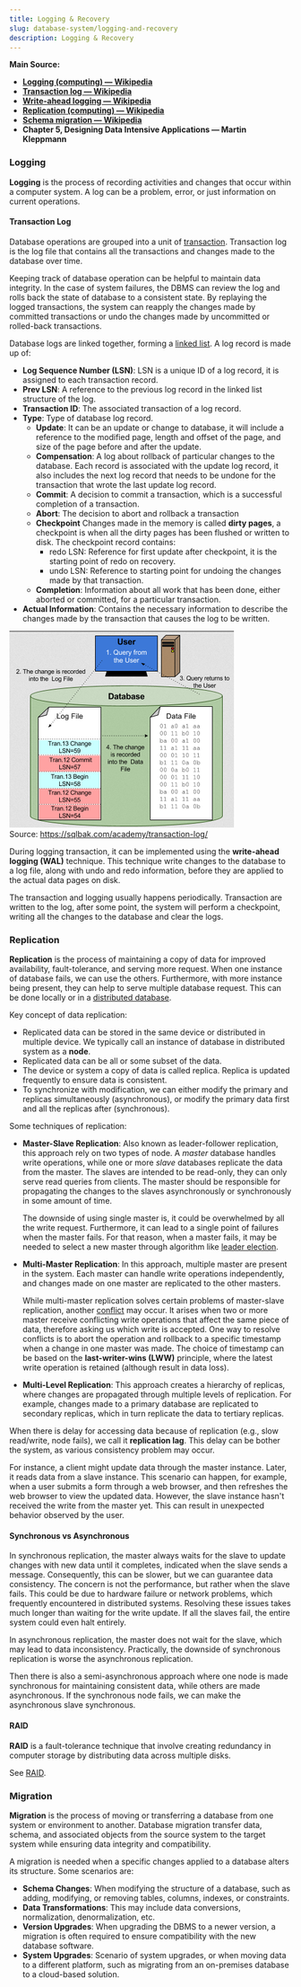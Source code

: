 ```yaml
---
title: Logging & Recovery
slug: database-system/logging-and-recovery
description: Logging & Recovery
---
```


**Main Source:**

- **[Logging (computing) — Wikipedia](/cs-notes/<https://en.wikipedia.org/wiki/Logging_(computing)>)**
- **[Transaction log — Wikipedia](https://en.wikipedia.org/wiki/Transaction_log)**
- **[Write-ahead logging — Wikipedia](https://en.wikipedia.org/wiki/Write-ahead_logging)**
- **[Replication (computing) — Wikipedia](/cs-notes/<https://en.wikipedia.org/wiki/Replication_(computing)>)**
- **[Schema migration — Wikipedia](https://en.wikipedia.org/wiki/Schema_migration)**
- **Chapter 5, Designing Data Intensive Applications — Martin Kleppmann**

### Logging

**Logging** is the process of recording activities and changes that occur within a computer system. A log can be a problem, error, or just information on current operations.

#### Transaction Log

Database operations are grouped into a unit of [transaction](/cs-notes/database-system/transactions). Transaction log is the log file that contains all the transactions and changes made to the database over time.

Keeping track of database operation can be helpful to maintain data integrity. In the case of system failures, the DBMS can review the log and rolls back the state of database to a consistent state. By replaying the logged transactions, the system can reapply the changes made by committed transactions or undo the changes made by uncommitted or rolled-back transactions.

Database logs are linked together, forming a [linked list](/cs-notes/data-structures-and-algorithms/linked-list). A log record is made up of:

- **Log Sequence Number (LSN)**: LSN is a unique ID of a log record, it is assigned to each transaction record.
- **Prev LSN**: A reference to the previous log record in the linked list structure of the log.
- **Transaction ID**: The associated transaction of a log record.
- **Type**: Type of database log record.
  - **Update**: It can be an update or change to database, it will include a reference to the modified page, length and offset of the page, and size of the page before and after the update.
  - **Compensation**: A log about rollback of particular changes to the database. Each record is associated with the update log record, it also includes the next log record that needs to be undone for the transaction that wrote the last update log record.
  - **Commit**: A decision to commit a transaction, which is a successful completion of a transaction.
  - **Abort**: The decision to abort and rollback a transaction
  - **Checkpoint** Changes made in the memory is called **dirty pages**, a checkpoint is when all the dirty pages has been flushed or written to disk. The checkpoint record contains:
    - redo LSN: Reference for first update after checkpoint, it is the starting point of redo on recovery.
    - undo LSN: Reference to starting point for undoing the changes made by that transaction.
  - **Completion**: Information about all work that has been done, either aborted or committed, for a particular transaction.
- **Actual Information**: Contains the necessary information to describe the changes made by the transaction that causes the log to be written.

![Transaction log](./transaction-log.png)  
Source: https://sqlbak.com/academy/transaction-log/

During logging transaction, it can be implemented using the **write-ahead logging (WAL)** technique. This technique write changes to the database to a log file, along with undo and redo information, before they are applied to the actual data pages on disk.

The transaction and logging usually happens periodically. Transaction are written to the log, after some point, the system will perform a checkpoint, writing all the changes to the database and clear the logs.

### Replication

**Replication** is the process of maintaining a copy of data for improved availability, fault-tolerance, and serving more request. When one instance of database fails, we can use the others. Furthermore, with more instance being present, they can help to serve multiple database request. This can be done locally or in a [distributed database](/cs-notes/cloud-computing-and-distributed-systems/distributed-database).

Key concept of data replication:

- Replicated data can be stored in the same device or distributed in multiple device. We typically call an instance of database in distributed system as a **node**.
- Replicated data can be all or some subset of the data.
- The device or system a copy of data is called replica. Replica is updated frequently to ensure data is consistent.
- To synchronize with modification, we can either modify the primary and replicas simultaneously (asynchronous), or modify the primary data first and all the replicas after (synchronous).

Some techniques of replication:

- **Master-Slave Replication**: Also known as leader-follower replication, this approach rely on two types of node. A _master_ database handles write operations, while one or more _slave_ databases replicate the data from the master. The slaves are intended to be read-only, they can only serve read queries from clients. The master should be responsible for propagating the changes to the slaves asynchronously or synchronously in some amount of time.

  The downside of using single master is, it could be overwhelmed by all the write request. Furthermore, it can lead to a single point of failures when the master fails. For that reason, when a master fails, it may be needed to select a new master through algorithm like [leader election](/cs-notes/cloud-computing-and-distributed-systems/distributed-systems-model#leader-election).

- **Multi-Master Replication**: In this approach, multiple master are present in the system. Each master can handle write operations independently, and changes made on one master are replicated to the other masters.

  While multi-master replication solves certain problems of master-slave replication, another [conflict](/cs-notes/database-system/concurrency-control#conflict-serializability) may occur. It arises when two or more master receive conflicting write operations that affect the same piece of data, therefore asking us which write is accepted. One way to resolve conflicts is to abort the operation and rollback to a specific timestamp when a change in one master was made. The choice of timestamp can be based on the **last-writer-wins (LWW)** principle, where the latest write operation is retained (although result in data loss).

- **Multi-Level Replication**: This approach creates a hierarchy of replicas, where changes are propagated through multiple levels of replication. For example, changes made to a primary database are replicated to secondary replicas, which in turn replicate the data to tertiary replicas.

When there is delay for accessing data because of replication (e.g., slow read/write, node fails), we call it **replication lag**. This delay can be bother the system, as various consistency problem may occur.

For instance, a client might update data through the master instance. Later, it reads data from a slave instance. This scenario can happen, for example, when a user submits a form through a web browser, and then refreshes the web browser to view the updated data. However, the slave instance hasn't received the write from the master yet. This can result in unexpected behavior observed by the user.

#### Synchronous vs Asynchronous

In synchronous replication, the master always waits for the slave to update changes with new data until it completes, indicated when the slave sends a message. Consequently, this can be slower, but we can guarantee data consistency. The concern is not the performance, but rather when the slave fails. This could be due to hardware failure or network problems, which frequently encountered in distributed systems. Resolving these issues takes much longer than waiting for the write update. If all the slaves fail, the entire system could even halt entirely.

In asynchronous replication, the master does not wait for the slave, which may lead to data inconsistency. Practically, the downside of synchronous replication is worse the asynchronous replication.

Then there is also a semi-asynchronous approach where one node is made synchronous for maintaining consistent data, while others are made asynchronous. If the synchronous node fails, we can make the asynchronous slave synchronous.

#### RAID

**RAID** is a fault-tolerance technique that involve creating redundancy in computer storage by distributing data across multiple disks.

See [RAID](/cs-notes/operating-system/disk-management#raid).

### Migration

**Migration** is the process of moving or transferring a database from one system or environment to another. Database migration transfer data, schema, and associated objects from the source system to the target system while ensuring data integrity and compatibility.

A migration is needed when a specific changes applied to a database alters its structure. Some scenarios are:

- **Schema Changes**: When modifying the structure of a database, such as adding, modifying, or removing tables, columns, indexes, or constraints.
- **Data Transformations**: This may include data conversions, normalization, denormalization, etc.
- **Version Upgrades**: When upgrading the DBMS to a newer version, a migration is often required to ensure compatibility with the new database software.
- **System Upgrades**: Scenario of system upgrades, or when moving data to a different platform, such as migrating from an on-premises database to a cloud-based solution.
